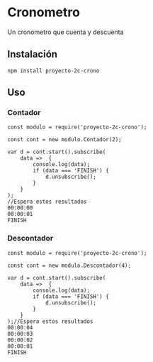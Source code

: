 # Cronometro
Un cronometro que cuenta y descuenta

## Instalación

```
npm install proyecto-2c-crono
```

## Uso

### Contador
```
const modulo = require('proyecto-2c-crono');

const cont = new modulo.Contador(2);

var d = cont.start().subscribe(
    data =>  {
        console.log(data);
        if (data === 'FINISH') {
            d.unsubscribe();
        }
    }
);
//Espera estos resultados
00:00:00
00:00:01
FINISH

```

### Descontador
```
const modulo = require('proyecto-2c-crono');

const cont = new modulo.Descontador(4);

var d = cont.start().subscribe(
    data =>  {
        console.log(data);
        if (data === 'FINISH') {
            d.unsubscribe();
        }
    }
);//Espera estos resultados
00:00:04
00:00:03
00:00:02
00:00:01
FINISH
```